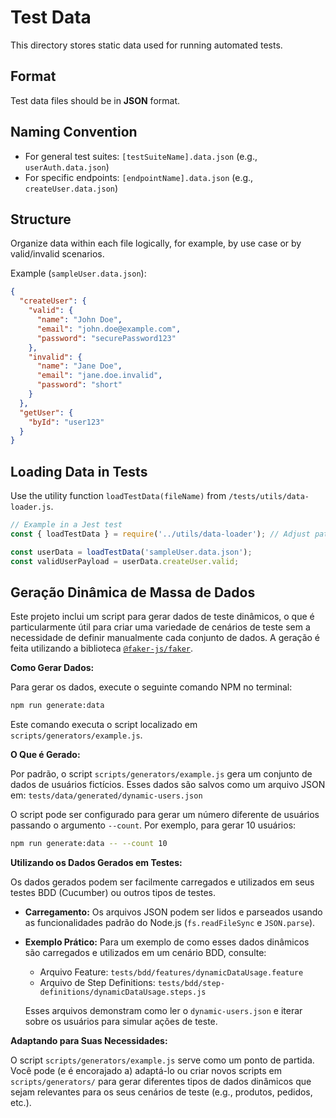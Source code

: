 # Test Data

This directory stores static data used for running automated tests.

## Format

Test data files should be in **JSON** format.

## Naming Convention

- For general test suites: `[testSuiteName].data.json` (e.g., `userAuth.data.json`)
- For specific endpoints: `[endpointName].data.json` (e.g., `createUser.data.json`)

## Structure

Organize data within each file logically, for example, by use case or by valid/invalid scenarios.

Example (`sampleUser.data.json`):
```json
{
  "createUser": {
    "valid": {
      "name": "John Doe",
      "email": "john.doe@example.com",
      "password": "securePassword123"
    },
    "invalid": {
      "name": "Jane Doe",
      "email": "jane.doe.invalid",
      "password": "short"
    }
  },
  "getUser": {
    "byId": "user123"
  }
}
```

## Loading Data in Tests

Use the utility function `loadTestData(fileName)` from `/tests/utils/data-loader.js`.

```javascript
// Example in a Jest test
const { loadTestData } = require('../utils/data-loader'); // Adjust path as needed

const userData = loadTestData('sampleUser.data.json');
const validUserPayload = userData.createUser.valid;
```

## Geração Dinâmica de Massa de Dados

Este projeto inclui um script para gerar dados de teste dinâmicos, o que é particularmente útil para criar uma variedade de cenários de teste sem a necessidade de definir manualmente cada conjunto de dados. A geração é feita utilizando a biblioteca [`@faker-js/faker`](https://github.com/faker-js/faker).

**Como Gerar Dados:**

Para gerar os dados, execute o seguinte comando NPM no terminal:
```bash
npm run generate:data
```
Este comando executa o script localizado em `scripts/generators/example.js`.

**O Que é Gerado:**

Por padrão, o script `scripts/generators/example.js` gera um conjunto de dados de usuários fictícios. Esses dados são salvos como um arquivo JSON em:
`tests/data/generated/dynamic-users.json`

O script pode ser configurado para gerar um número diferente de usuários passando o argumento `--count`. Por exemplo, para gerar 10 usuários:
```bash
npm run generate:data -- --count 10
```

**Utilizando os Dados Gerados em Testes:**

Os dados gerados podem ser facilmente carregados e utilizados em seus testes BDD (Cucumber) ou outros tipos de testes.

*   **Carregamento:** Os arquivos JSON podem ser lidos e parseados usando as funcionalidades padrão do Node.js (`fs.readFileSync` e `JSON.parse`).
*   **Exemplo Prático:** Para um exemplo de como esses dados dinâmicos são carregados e utilizados em um cenário BDD, consulte:
    *   Arquivo Feature: `tests/bdd/features/dynamicDataUsage.feature`
    *   Arquivo de Step Definitions: `tests/bdd/step-definitions/dynamicDataUsage.steps.js`

    Esses arquivos demonstram como ler o `dynamic-users.json` e iterar sobre os usuários para simular ações de teste.

**Adaptando para Suas Necessidades:**

O script `scripts/generators/example.js` serve como um ponto de partida. Você pode (e é encorajado a) adaptá-lo ou criar novos scripts em `scripts/generators/` para gerar diferentes tipos de dados dinâmicos que sejam relevantes para os seus cenários de teste (e.g., produtos, pedidos, etc.).

